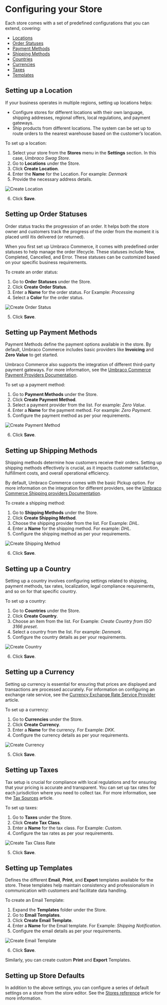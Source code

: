# Configuring your Store

Each store comes with a set of predefined configurations that you can extend, covering:

* [Locations](#setting-up-a-location)
* [Order Statuses](#setting-up-order-statuses)
* [Payment Methods](#setting-up-payment-methods)
* [Shipping Methods](#setting-up-shipping-methods)
* [Countries](#setting-up-a-country)
* [Currencies](#setting-up-a-currency)
* [Taxes](#setting-up-taxes)
* [Templates](#setting-up-templates)

## Setting up a Location

If your business operates in multiple regions, setting up locations helps:

* Configure stores for different locations with their own language, shipping addresses, regional offers, local regulations, and payment gateways.
* Ship products from different locations. The system can be set up to route orders to the nearest warehouse based on the customer’s location.

To set up a location:

1. Select your store from the **Stores** menu in the **Settings** section. In this case, *Umbraco Swag Store*.
2. Go to **Locations** under the Store.
3. Click **Create Location**.
4. Enter the **Name** for the Location. For example: *Denmark*
5. Provide the necessary address details.

![Create Location](../images/create-location.png)

6. Click **Save**.

## Setting up Order Statuses

Order status tracks the progression of an order. It helps both the store owner and customers track the progress of the order from the moment it is placed until itis delivered (or returned).

When you first set up Umbraco Commerce, it comes with predefined order statuses to help manage the order lifecycle. These statuses include New, Completed, Cancelled, and Error. These statuses can be customized based on your specific business requirements.

To create an order status:

1. Go to **Order Statuses** under the Store.
2. Click **Create Order Status**.
3. Enter a **Name** for the order status. For Example: *Processing*
4. Select a **Color** for the order status.

![Create Order Status](../images/create-order-status.png)

5. Click **Save**.

## Setting up Payment Methods

Payment Methods define the payment options available in the store. By default, Umbraco Commerce includes basic providers like **Invoicing** and **Zero Value** to get started.

Umbraco Commerce also supports the integration of different third-party payment gateways. For more information, see the [Umbraco Commerce Payment Providers Documentation](../../../../commerce-add-ons/payment-providers/README.md).

To set up a payment method:

1. Go to **Payment Methods** under the Store.
2. Click **Create Payment Method**.
3. Select a payment provider from the list. For example: *Zero Value*.
4. Enter a **Name** for the payment method. For example: *Zero Payment*.
5. Configure the payment method as per your requirements.

![Create Payment Method](../images/create-payment-methods.png)

6. Click **Save**.

## Setting up Shipping Methods

Shipping methods determine how customers receive their orders. Setting up shipping methods effectively is crucial, as it impacts customer satisfaction, fulfillment costs, and overall operational efficiency.

By default, Umbraco Commerce comes with the basic Pickup option. For more information on the integration for different providers, see the [Umbraco Commerce Shipping providers Documentation](../../../../commerce-add-ons/shipping-providers/README.md).

To create a shipping method:

1. Go to **Shipping Methods** under the Store.
2. Click **Create Shipping Method**.
3. Choose the shipping provider from the list. For Example: *DHL*.
4. Enter a **Name** for the shipping method. For example: *DHL*.
5. Configure the shipping method as per your requirements.

![Create Shipping Method](../images/create-shipping-method.png)

6. Click **Save**.

## Setting up a Country

Setting up a country involves configuring settings related to shipping, payment methods, tax rates, localization, legal compliance requirements, and so on for that specific country.

To set up a country:

1. Go to **Countries** under the Store.
2. Click **Create Country**.
3. Choose an item from the list. For Example: *Create Country from ISO 3166 preset*.
4. Select a country from the list. For example: *Denmark*.
5. Configure the country details as per your requirements.

![Create Country](../images/create-country.png)

6. Click **Save**.

## Setting up a Currency

Setting up currency is essential for ensuring that prices are displayed and transactions are processed accurately. For information on configuring an exchange rate service, see the [Currency Exchange Rate Service Provider](../key-concepts/currency-exchange-rate-service-providers.md) article.

To set up a currency:

1. Go to **Currencies** under the Store.
2. Click **Create Currency**.
3. Enter a **Name** for the currency. For Example: *DKK*.
4. Configure the currency details as per your requirements.

![Create Currency](../images/create-currency.png)

5. Click **Save**.

## Setting up Taxes

Tax setup is crucial for compliance with local regulations and for ensuring that your pricing is accurate and transparent. You can set up tax rates for each jurisdiction where you need to collect tax. For more information, see the [Tax Sources](../key-concepts/tax-sources.md) article.

To set up taxes:

1. Go to **Taxes** under the Store.
2. Click **Create Tax Class**.
3. Enter a **Name** for the tax class. For Example: *Custom*.
4. Configure the tax rates as per your requirements.

![Create Tax Class Rate](../images/create-tax-rate.png)

5. Click **Save**.

## Setting up Templates

Defines the different **Email**, **Print**, and **Export** templates available for the store. These templates help maintain consistency and professionalism in communication with customers and facilitate data handling.

To create an Email Template:

1. Expand the **Templates** folder under the Store.
2. Go to **Email Templates**.
3. Click **Create Email Template**.
4. Enter a **Name** for the Email template. For Example: *Shipping Notification*.
5. Configure the email details as per your requirements.

![Create Email Template](../images/create-email-template.png)

6. Click **Save**.

Similarly, you can create custom **Print** and **Export** Templates.

## Setting up Store Defaults

In addition to the above settings, you can configure a series of default settings on a store from the store editor. See the [Stores reference](../../reference/stores/README.md) article for more information.

